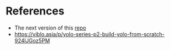 # References

*   The next version of this [repo](https://github.com/GiaKhangLuu/YOLOv1_from_scratch)
*   https://viblo.asia/p/yolo-series-p2-build-yolo-from-scratch-924lJGoz5PM

